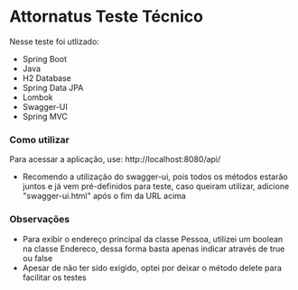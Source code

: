 # Attornatus Teste Técnico

Nesse teste foi utlizado:
- Spring Boot
- Java
- H2 Database
- Spring Data JPA
- Lombok
- Swagger-UI
- Spring MVC

### Como utilizar
Para acessar a aplicação, use: http://localhost:8080/api/
- Recomendo a utilização do swagger-ui, pois todos os métodos estarão juntos e já vem pré-definidos para teste, caso queiram utilizar, adicione "swagger-ui.html" após o fim da URL acima

### Observações
- Para exibir o endereço principal da classe Pessoa, utilizei um boolean na classe Endereco, dessa forma basta apenas indicar através de true ou false
- Apesar de não ter sido exigido, optei por deixar o método delete para facilitar os testes
